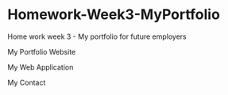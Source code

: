 # Homework-Week3-MyPortfolio
Home work week 3 - My portfolio for future employers

My Portfolio Website


My Web Application


My Contact

